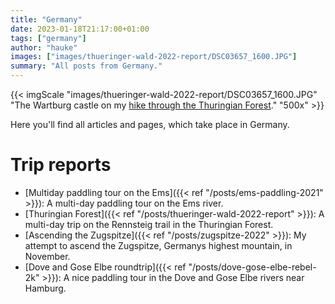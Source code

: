 ```yaml
---
title: "Germany"
date: 2023-01-18T21:17:00+01:00
tags: ["germany"]
author: "hauke"
images: ["images/thueringer-wald-2022-report/DSC03657_1600.JPG"]
summary: "All posts from Germany."
---
```


{{< imgScale "images/thueringer-wald-2022-report/DSC03657_1600.JPG" "The Wartburg castle on my [hike through the Thuringian Forest](/en/posts/thueringer-wald-2022-report)." "500x" >}}

Here you'll find all articles and pages, which take place in Germany.

# Trip reports

* [Multiday paddling tour on the Ems]({{< ref "/posts/ems-paddling-2021" >}}): A multi-day paddling tour on the Ems river.
* [Thuringian Forest]({{< ref "/posts/thueringer-wald-2022-report" >}}): A multi-day trip on the Rennsteig trail in the Thuringian Forest.
* [Ascending the Zugspitze]({{< ref "/posts/zugspitze-2022" >}}): My attempt to ascend the Zugspitze, Germanys highest mountain, in November.
* [Dove and Gose Elbe roundtrip]({{< ref "/posts/dove-gose-elbe-rebel-2k" >}}): A nice paddling tour in the Dove and Gose Elbe rivers near Hamburg.

